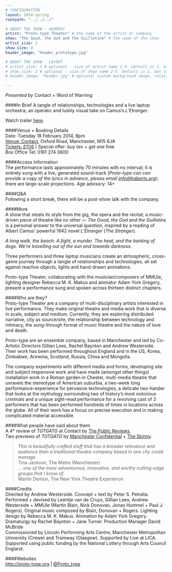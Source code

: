 ```yaml
---
# CONFIGURATION
layout: 2014-spring
rootpath: "../../../"

# ABOUT THE SHOW - GENERIC
artist: "Proto-type Theater" # the name of the artist or company
show: "The Good, the God and the Guillotine" # the name of the show
artist_size: 1
show_size: 4
header_image: "header_prototype.jpg"

# ABOUT THE SHOW - LAYOUT
# artist_size: 1 # optional - size of artist name 1-5. Default is 1. Set longer names to lower values
# show_size: 2 # optional - size of show name 2-5. Default is 2. Set longer names to lower values
# header_image: "header.jpg" # optional custom background image, relative to current page

---
```

*Presented by* Contact + Word of Warning     

####In Brief
A tangle of relationships, technologies and a live laptop orchestra; an operatic and lushly visual take on Camus’s *L’Etranger*.
        
Watch trailer [here](http://vimeo.com/75048789).        
        
####Venue + Booking Details    
Date: Tuesday 18 February 2014, 8pm     
[Venue: Contact](http://contactmcr.com/visit/getting-here), Oxford Road, Manchester, M15 6JA    
[Tickets: £11/6](https://contactmcr.com/whats-on/12664-proto-type-theater-the-good-the-god-and-the-guillotine/booking) | Special offer: buy ten + get one free    
Box Office Tel: 0161 274 0600     
        
####Access Information         
The performance lasts approximately 70 minutes with no interval; it is entirely sung with a live, generated sound-track (*Proto-type can can provide a copy of the lyrics in advance,  please email <info@habarts.org>*); there are large-scale projections. Age advisory: 14+        
         
####Q&A        
Following a short break, there will be a post-show talk with the company.
          
####More            
A show that steals its style from the gig, the opera and the recital; a music-driven piece of theatre like no other — *The Good, the God and the Guillotine* is a personal answer to the universal question, inspired by a reading of Albert Camus’ powerful 1942 novel *L’Étranger* (*The Stranger*).        
          
*A long walk, the beach. A fight, a murder. The heat, and the barking of dogs. We’re travelling out of the sun and towards darkness.*        
        
Three performers and three laptop musicians create an atmospheric, cross-genre journey through a tangle of relationships and technologies, all set against reactive objects, lights and hand-drawn animations.         
            
Proto-type Theater, collaborating with the musician/composers of MMUle, lighting designer Rebecca M. K. Makus and animator Adam York Gregory, present a performance sung and spoken across thirteen distinct chapters.       
       
####Who are they?    
Proto-type Theater are a company of multi-disciplinary artists interested in live performance. They make original theatre and media work that is diverse in scale, subject and medium. Currently, they are exploring distributed narrative, city as source/site, the relationship between technology and intimacy, the sung-through format of music theatre and the nature of love and death.        

Proto-type are an ensemble company, based in Manchester and led by Co-Artistic Directors Gillian Lees, Rachel Baynton and Andrew Westerside. Their work has been performed throughout England and in the US, Korea, Zimbabwe, Armenia, Scotland, Russia, China and Mongolia.      

The company experiments with different media and forms, developing site and subject responsive work and have made (amongst other things) installation work in a Roman garden in Chester, multi-media theatre that unravels the stereotype of American suburbia, a two-week long performance-experience for pervasive technologies, a delicate two-hander that looks at the mythology surrounding two of history’s most notorious criminals and a unique sight-read performance for a revolving cast of 3 performers that has been performed hundreds of times in locations across the globe. All of their work has a focus on precise execution and in making complicated material accessible.
             
####What people have said about them     
A 4\* review of *TGTGATG* at Contact by [The Public Reviews](http://www.thepublicreviews.com/the-good-the-god-and-the-guillotine-contact-manchester).        
Two previews of *TGTGATG* by [Manchester Confidential](http://www.manchesterconfidential.co.uk/Entertainment-and-Sport/Events-and-Listings/Things-To-Do-This-Week-14-20-February-Manchester-Whats-On-Listings) + [The Skinny](http://www.theskinny.co.uk/event/71141-prototype_theatre_good_god_the_guillotine).         
>*This is beautifully crafted stuff that has a broader relevance and audience than a traditional theatre company based in one city could manage.*<br>Tina Jackson, The Metro (Manchester)        
>*... one of the more adventurous, innovative, and worthy cutting-edge groups that I know of.*<br>Martin Denton, The New York Theatre Experience        
                     
####Credits    
Directed by Andrew Westerside. Concept + text by Peter S. Petralia. Performed + devised by Leentje van de Cruys, Gillian Lees, Andrew Westerside + MMUle (Martin Blain, Nick Donovan, Jonas Hummel + Paul J. Rogers). Original music composed by Blain, Donovan + Rogers. Lighting design by Rebecca M. K. Makus. Animation by Adam York Gregory. Dramaturgy by Rachel Baynton + Jane Turner. Production Manager David McBride             
Commissioned by Lincoln Performing Arts Centre, Manchester Metropolitan University (Crewe) and Tramway (Glasgow). Supported by Live at LICA. Supported using public funding by the National Lottery through Arts Council England.         
    
####Websites        
<http://proto-type.org> | [@Proto_type](https://twitter.com/Proto_type)
